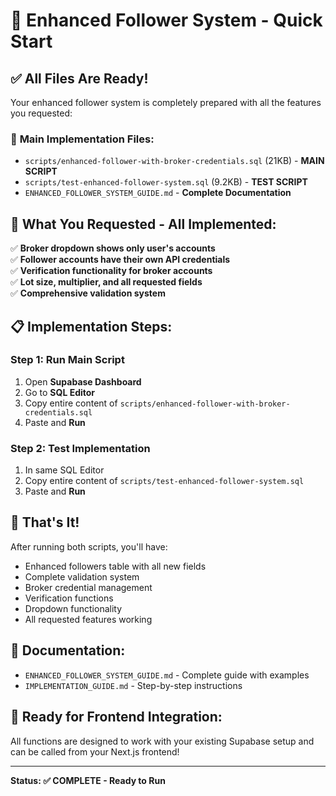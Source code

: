 # 🚀 Enhanced Follower System - Quick Start

## ✅ All Files Are Ready!

Your enhanced follower system is completely prepared with all the features you requested:

### 📁 **Main Implementation Files:**
- `scripts/enhanced-follower-with-broker-credentials.sql` (21KB) - **MAIN SCRIPT**
- `scripts/test-enhanced-follower-system.sql` (9.2KB) - **TEST SCRIPT**
- `ENHANCED_FOLLOWER_SYSTEM_GUIDE.md` - **Complete Documentation**

## 🎯 **What You Requested - All Implemented:**

✅ **Broker dropdown shows only user's accounts**  
✅ **Follower accounts have their own API credentials**  
✅ **Verification functionality for broker accounts**  
✅ **Lot size, multiplier, and all requested fields**  
✅ **Comprehensive validation system**  

## 📋 **Implementation Steps:**

### **Step 1: Run Main Script**
1. Open **Supabase Dashboard**
2. Go to **SQL Editor**
3. Copy entire content of `scripts/enhanced-follower-with-broker-credentials.sql`
4. Paste and **Run**

### **Step 2: Test Implementation**
1. In same SQL Editor
2. Copy entire content of `scripts/test-enhanced-follower-system.sql`
3. Paste and **Run**

## 🎉 **That's It!**

After running both scripts, you'll have:
- Enhanced followers table with all new fields
- Complete validation system
- Broker credential management
- Verification functions
- Dropdown functionality
- All requested features working

## 📖 **Documentation:**
- `ENHANCED_FOLLOWER_SYSTEM_GUIDE.md` - Complete guide with examples
- `IMPLEMENTATION_GUIDE.md` - Step-by-step instructions

## 🔧 **Ready for Frontend Integration:**
All functions are designed to work with your existing Supabase setup and can be called from your Next.js frontend!

---

**Status: ✅ COMPLETE - Ready to Run** 